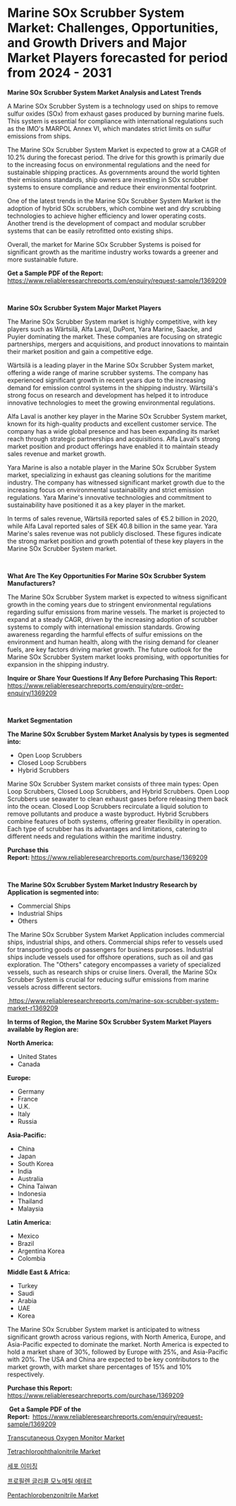 <p><h1>Marine SOx Scrubber System Market: Challenges, Opportunities, and Growth Drivers and Major Market Players forecasted for period from 2024 - 2031</h1></p><p><strong>Marine SOx Scrubber System Market Analysis and Latest Trends</strong></p>
<p><p>A Marine SOx Scrubber System is a technology used on ships to remove sulfur oxides (SOx) from exhaust gases produced by burning marine fuels. This system is essential for compliance with international regulations such as the IMO's MARPOL Annex VI, which mandates strict limits on sulfur emissions from ships.</p><p>The Marine SOx Scrubber System Market is expected to grow at a CAGR of 10.2% during the forecast period. The drive for this growth is primarily due to the increasing focus on environmental regulations and the need for sustainable shipping practices. As governments around the world tighten their emissions standards, ship owners are investing in SOx scrubber systems to ensure compliance and reduce their environmental footprint.</p><p>One of the latest trends in the Marine SOx Scrubber System Market is the adoption of hybrid SOx scrubbers, which combine wet and dry scrubbing technologies to achieve higher efficiency and lower operating costs. Another trend is the development of compact and modular scrubber systems that can be easily retrofitted onto existing ships.</p><p>Overall, the market for Marine SOx Scrubber Systems is poised for significant growth as the maritime industry works towards a greener and more sustainable future.</p></p>
<p><strong>Get a Sample PDF of the Report:&nbsp;</strong> <a href="https://www.reliableresearchreports.com/enquiry/request-sample/1369209">https://www.reliableresearchreports.com/enquiry/request-sample/1369209</a></p>
<p>&nbsp;</p>
<p><strong>Marine SOx Scrubber System Major Market Players</strong></p>
<p><p>The Marine SOx Scrubber System market is highly competitive, with key players such as Wärtsilä, Alfa Laval, DuPont, Yara Marine, Saacke, and Puyier dominating the market. These companies are focusing on strategic partnerships, mergers and acquisitions, and product innovations to maintain their market position and gain a competitive edge.</p><p>Wärtsilä is a leading player in the Marine SOx Scrubber System market, offering a wide range of marine scrubber systems. The company has experienced significant growth in recent years due to the increasing demand for emission control systems in the shipping industry. Wärtsilä's strong focus on research and development has helped it to introduce innovative technologies to meet the growing environmental regulations.</p><p>Alfa Laval is another key player in the Marine SOx Scrubber System market, known for its high-quality products and excellent customer service. The company has a wide global presence and has been expanding its market reach through strategic partnerships and acquisitions. Alfa Laval's strong market position and product offerings have enabled it to maintain steady sales revenue and market growth.</p><p>Yara Marine is also a notable player in the Marine SOx Scrubber System market, specializing in exhaust gas cleaning solutions for the maritime industry. The company has witnessed significant market growth due to the increasing focus on environmental sustainability and strict emission regulations. Yara Marine's innovative technologies and commitment to sustainability have positioned it as a key player in the market.</p><p>In terms of sales revenue, Wärtsilä reported sales of €5.2 billion in 2020, while Alfa Laval reported sales of SEK 40.8 billion in the same year. Yara Marine's sales revenue was not publicly disclosed. These figures indicate the strong market position and growth potential of these key players in the Marine SOx Scrubber System market.</p></p>
<p>&nbsp;</p>
<p><strong>What Are The Key Opportunities For Marine SOx Scrubber System Manufacturers?</strong></p>
<p><p>The Marine SOx Scrubber System market is expected to witness significant growth in the coming years due to stringent environmental regulations regarding sulfur emissions from marine vessels. The market is projected to expand at a steady CAGR, driven by the increasing adoption of scrubber systems to comply with international emission standards. Growing awareness regarding the harmful effects of sulfur emissions on the environment and human health, along with the rising demand for cleaner fuels, are key factors driving market growth. The future outlook for the Marine SOx Scrubber System market looks promising, with opportunities for expansion in the shipping industry.</p></p>
<p><strong>Inquire or Share Your Questions If Any Before Purchasing This Report:</strong> <a href="https://www.reliableresearchreports.com/enquiry/pre-order-enquiry/1369209">https://www.reliableresearchreports.com/enquiry/pre-order-enquiry/1369209</a></p>
<p>&nbsp;</p>
<p><strong>Market Segmentation</strong></p>
<p><strong>The Marine SOx Scrubber System Market Analysis by types is segmented into:</strong></p>
<p><ul><li>Open Loop Scrubbers</li><li>Closed Loop Scrubbers</li><li>Hybrid Scrubbers</li></ul></p>
<p><p>Marine SOx Scrubber System market consists of three main types: Open Loop Scrubbers, Closed Loop Scrubbers, and Hybrid Scrubbers. Open Loop Scrubbers use seawater to clean exhaust gases before releasing them back into the ocean. Closed Loop Scrubbers recirculate a liquid solution to remove pollutants and produce a waste byproduct. Hybrid Scrubbers combine features of both systems, offering greater flexibility in operation. Each type of scrubber has its advantages and limitations, catering to different needs and regulations within the maritime industry.</p></p>
<p><strong>Purchase this Report:&nbsp;</strong><a href="https://www.reliableresearchreports.com/purchase/1369209">https://www.reliableresearchreports.com/purchase/1369209</a></p>
<p>&nbsp;</p>
<p><strong>The Marine SOx Scrubber System Market Industry Research by Application is segmented into:</strong></p>
<p><ul><li>Commercial Ships</li><li>Industrial Ships</li><li>Others</li></ul></p>
<p><p>The Marine SOx Scrubber System Market Application includes commercial ships, industrial ships, and others. Commercial ships refer to vessels used for transporting goods or passengers for business purposes. Industrial ships include vessels used for offshore operations, such as oil and gas exploration. The "Others" category encompasses a variety of specialized vessels, such as research ships or cruise liners. Overall, the Marine SOx Scrubber System is crucial for reducing sulfur emissions from marine vessels across different sectors.</p></p>
<p><a href="https://www.reliableresearchreports.com/marine-sox-scrubber-system-market-r1369209">&nbsp;https://www.reliableresearchreports.com/marine-sox-scrubber-system-market-r1369209</a></p>
<p><strong>In terms of Region, the Marine SOx Scrubber System Market Players available by Region are:</strong></p>
<p>
    <p> <strong> North America: </strong>
        <ul>
            <li>United States</li>
            <li>Canada</li>
        </ul>
        </p> 
    <p> <strong> Europe: </strong>
        <ul>
            <li>Germany</li>
            <li>France</li>
            <li>U.K.</li>
            <li>Italy</li>
            <li>Russia</li>
        </ul>
        </p> 
    <p> <strong> Asia-Pacific: </strong>
        <ul>
            <li>China</li>
            <li>Japan</li>
            <li>South Korea</li>
            <li>India</li>
            <li>Australia</li>
            <li>China Taiwan</li>
            <li>Indonesia</li>
            <li>Thailand</li>
            <li>Malaysia</li>
        </ul>
        </p> 
    <p> <strong> Latin America: </strong>
        <ul>
            <li>Mexico</li>
            <li>Brazil</li>
            <li>Argentina Korea</li>
            <li>Colombia</li>
        </ul>
        </p> 
    <p> <strong> Middle East & Africa: </strong>
        <ul>
            <li>Turkey</li>
            <li>Saudi</li>
            <li>Arabia</li>
            <li>UAE</li>
            <li>Korea</li>
        </ul>
    </p>
    </p>
<p><p>The Marine SOx Scrubber System market is anticipated to witness significant growth across various regions, with North America, Europe, and Asia-Pacific expected to dominate the market. North America is expected to hold a market share of 30%, followed by Europe with 25%, and Asia-Pacific with 20%. The USA and China are expected to be key contributors to the market growth, with market share percentages of 15% and 10% respectively.</p></p>
<p><strong>Purchase this Report: </strong><a href="https://www.reliableresearchreports.com/purchase/1369209">https://www.reliableresearchreports.com/purchase/1369209</a></p>
<p>&nbsp;<strong>Get a Sample PDF of the Report:&nbsp;&nbsp;</strong><a href="https://www.reliableresearchreports.com/enquiry/request-sample/1369209">https://www.reliableresearchreports.com/enquiry/request-sample/1369209</a></p>
<p><strong></strong></p>
<p><p><a href="https://github.com/kmatchooka/Market-Research-Report-List-1/blob/main/transcutaneous-oxygen-monitor-market.md">Transcutaneous Oxygen Monitor Market</a></p><p><a href="https://www.linkedin.com/pulse/global-tetrachlorophthalonitrile-market-focus-application-end-use-l4xaf?trackingId=tjugS9A9Qz5M%2BAJhU4VoVQ%3D%3D">Tetrachlorophthalonitrile Market</a></p><p><a href="https://medium.com/@indraardiyanto91_38207/%EC%84%B8%ED%8F%AC-%EC%9D%B4%EB%AF%B8%EC%A7%95-%EC%8B%9C%EC%9E%A5-%EA%B7%9C%EB%AA%A8-%EB%B0%8F-%EC%8B%9C%EC%9E%A5-%EB%8F%99%ED%96%A5-%EC%82%B0%EC%97%85-%EC%A0%84%EB%B0%98%EC%A0%81%EC%9D%B8-%EA%B0%9C%EC%9A%94-2024%EB%85%84%EB%B6%80%ED%84%B0-2031%EB%85%84%EA%B9%8C%EC%A7%80-ee4c2321ac85">세포 이미징</a></p><p><a href="https://medium.com/@indraardiyanto91_38207/%ED%94%84%EB%A1%9C%ED%95%84%EB%A0%8C-%EA%B8%80%EB%A6%AC%EC%BD%9C-%EB%AA%A8%EB%85%B8%EB%A9%94%ED%8B%B8%EB%A5%B4-%EC%97%90%ED%85%8C%EB%A5%B4-%EC%8B%9C%EC%9E%A5-%EC%9C%A0%ED%98%95-%EC%9D%91%EC%9A%A9-%EB%B0%8F-%EC%A7%80%EB%A6%AC%EC%97%90-%EB%8C%80%ED%95%9C-%ED%8F%AC%EA%B4%84%EC%A0%81-%ED%8F%89%EA%B0%80-771d72c6f178">프로필렌 글리콜 모노메틸 에테르</a></p><p><a href="https://www.linkedin.com/pulse/global-pentachlorobenzonitrile-market-focus-product-type-more-hbxbf?trackingId=qSIvX9UsL8xLIUv0hHb9og%3D%3D">Pentachlorobenzonitrile Market</a></p></p>